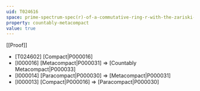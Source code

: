 ```yaml
---
uid: T024616
space: prime-spectrum-spec(r)-of-a-commutative-ring-r-with-the-zariski-topology
property: countably-metacompact
value: true
---
```

[[Proof]]

* [T024602] [Compact|P000016]
* [I000016] [Metacompact|P000031] => [Countably Metacompact|P000033]
* [I000014] [Paracompact|P000030] => [Metacompact|P000031]
* [I000013] [Compact|P000016] => [Paracompact|P000030]

